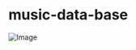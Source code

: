 # music-data-base
![Image](https://github.com/user-attachments/assets/ca4fb221-b8f6-4161-8998-a1ae3eea5678)
